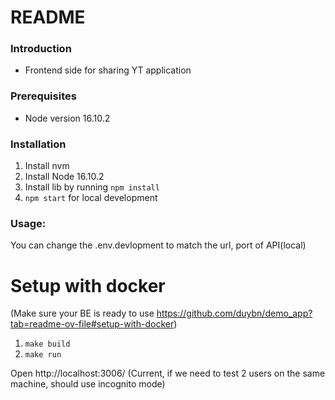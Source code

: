 # README

### Introduction
- Frontend side for sharing YT application

### Prerequisites
- Node version 16.10.2

### Installation
1. Install nvm
2. Install Node 16.10.2
3. Install lib by running `npm install`
4. `npm start` for local development

### Usage:
You can change the .env.devlopment to match the url, port of API(local)

# Setup with docker
(Make sure your BE is ready to use https://github.com/duybn/demo_app?tab=readme-ov-file#setup-with-docker)
1. `make build`
2. `make run`

Open http://localhost:3006/
(Current, if we need to test 2 users on the same machine, should use incognito mode)
